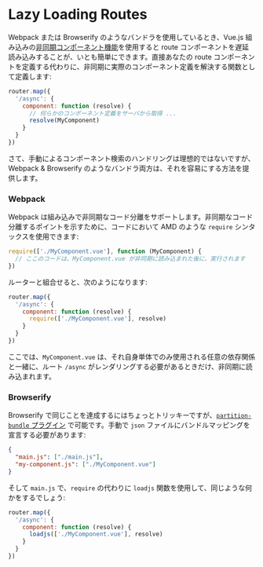 # Lazy Loading Routes

Webpack または Browserify のようなバンドラを使用しているとき、Vue.js 組み込みの[非同期コンポーネント機能](http://jp.vuejs.org/guide/components.html#c64d5f72fddd9b02b5daff9b8c4b6648)を使用すると route コンポーネントを遅延読み込みすることが、いとも簡単にできます。直接あなたの route コンポーネントを定義する代わりに、非同期に実際のコンポーネント定義を解決する関数として定義します:

``` js
router.map({
  '/async': {
    component: function (resolve) {
      // 何らかのコンポーネント定義をサーバから取得 ...
      resolve(MyComponent)
    }
  }
})
```

さて、手動によるコンポーネント検索のハンドリングは理想的ではないですが、Webpack & Browserify のようなバンドラ両方は、それを容易にする方法を提供します。

### Webpack

Webpack は組み込みで非同期なコード分離をサポートします。非同期なコード分離するポイントを示すために、コードにおいて AMD のような `require` シンタックスを使用できます:

``` js
require(['./MyComponent.vue'], function (MyComponent) {
  // ここのコードは、MyComponent.vue が非同期に読み込まれた後に、実行されます
})
```

ルーターと組合せると、次のようになります:

``` js
router.map({
  '/async': {
    component: function (resolve) {
      require(['./MyComponent.vue'], resolve)
    }
  }
})
```

ここでは、`MyComponent.vue` は、それ自身単体でのみ使用される任意の依存関係と一緒に、ルート `/async` がレンダリングする必要があるときだけ、非同期に読み込まれます。

### Browserify

Browserify で同じことを達成するにはちょっとトリッキーですが、[`partition-bundle` プラグイン](https://github.com/substack/browserify-handbook/blob/master/readme.markdown#partition-bundle) で可能です。手動で `json` ファイルにバンドルマッピングを宣言する必要があります:

``` json
{
  "main.js": ["./main.js"],
  "my-component.js": ["./MyComponent.vue"]
}
```

そして `main.js` で、`require` の代わりに `loadjs` 関数を使用して、同じような何かをするでしょう:

``` js
router.map({
  '/async': {
    component: function (resolve) {
      loadjs(['./MyComponent.vue'], resolve)
    }
  }
})
```
